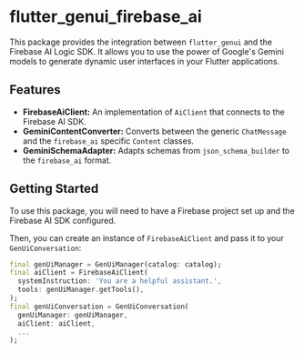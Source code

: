 # flutter_genui_firebase_ai

This package provides the integration between `flutter_genui` and the Firebase AI Logic SDK. It allows you to use the power of Google's Gemini models to generate dynamic user interfaces in your Flutter applications.

## Features

- **FirebaseAiClient:** An implementation of `AiClient` that connects to the Firebase AI SDK.
- **GeminiContentConverter:** Converts between the generic `ChatMessage` and the `firebase_ai` specific `Content` classes.
- **GeminiSchemaAdapter:** Adapts schemas from `json_schema_builder` to the `firebase_ai` format.

## Getting Started

To use this package, you will need to have a Firebase project set up and the Firebase AI SDK configured.

Then, you can create an instance of `FirebaseAiClient` and pass it to your `GenUiConversation`:

```dart
final genUiManager = GenUiManager(catalog: catalog);
final aiClient = FirebaseAiClient(
  systemInstruction: 'You are a helpful assistant.',
  tools: genUiManager.getTools(),
);
final genUiConversation = GenUiConversation(
  genUiManager: genUiManager,
  aiClient: aiClient,
  ...
);
```

